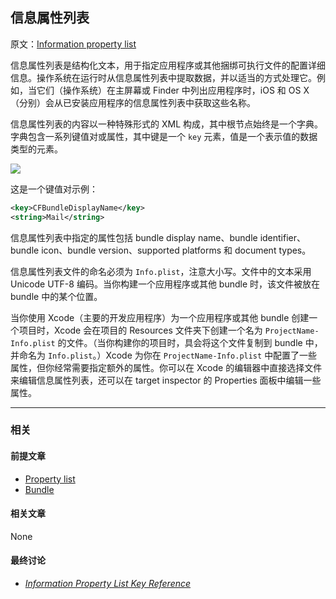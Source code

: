 ## 信息属性列表

原文：[Information property list](https://developer.apple.com/library/archive/documentation/General/Conceptual/DevPedia-CocoaCore/InfoPlist.html#//apple_ref/doc/uid/TP40008195-CH61-SW1)

信息属性列表是结构化文本，用于指定应用程序或其他捆绑可执行文件的配置详细信息。操作系统在运行时从信息属性列表中提取数据，并以适当的方式处理它。例如，当它们（操作系统）在主屏幕或 Finder 中列出应用程序时，iOS 和 OS X（分别）会从已安装应用程序的信息属性列表中获取这些名称。

信息属性列表的内容以一种特殊形式的 XML 构成，其中根节点始终是一个字典。字典包含一系列键值对或属性，其中键是一个  `key` 元素，值是一个表示值的数据类型的元素。

![](https://gitee.com/junteng/images/raw/master/img/20220114124922.png)

这是一个键值对示例：

```xml
<key>CFBundleDisplayName</key>
<string>Mail</string>
```

信息属性列表中指定的属性包括 bundle display name、bundle identifier、bundle icon、bundle version、supported platforms 和 document types。

信息属性列表文件的命名必须为 `Info.plist`，注意大小写。文件中的文本采用 Unicode UTF-8 编码。当你构建一个应用程序或其他 bundle 时，该文件被放在 bundle 中的某个位置。

当你使用 Xcode（主要的开发应用程序）为一个应用程序或其他 bundle 创建一个项目时，Xcode 会在项目的 Resources 文件夹下创建一个名为 `ProjectName-Info.plist` 的文件。（当你构建你的项目时，具会将这个文件复制到 bundle 中，并命名为 `Info.plist`。）Xcode 为你在 `ProjectName-Info.plist` 中配置了一些属性，但你经常需要指定额外的属性。你可以在 Xcode 的编辑器中直接选择文件来编辑信息属性列表，还可以在 target inspector 的 Properties 面板中编辑一些属性。

---

### 相关

#### 前提文章

* [Property list](https://developer.apple.com/library/archive/documentation/General/Conceptual/DevPedia-CocoaCore/PropertyList.html#//apple_ref/doc/uid/TP40008195-CH44-SW1)
* [Bundle](https://developer.apple.com/library/archive/documentation/General/Conceptual/DevPedia-CocoaCore/Bundle.html#//apple_ref/doc/uid/TP40008195-CH4-SW1)

#### 相关文章

None

#### 最终讨论

* *[Information Property List Key Reference](https://developer.apple.com/library/archive/documentation/General/Reference/InfoPlistKeyReference/Introduction/Introduction.html#//apple_ref/doc/uid/TP40009247)*

